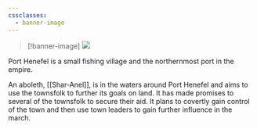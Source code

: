 ```yaml
---
cssclasses:
  - banner-image
---
```

> [!banner-image] <img src="https://www.artofmtg.com/wp-content/uploads/2021/11/Island-Innistrad-Crimson-Vow-MtG-Art.jpg">

Port Henefel is a small fishing village and the northernmost port in the empire.

An aboleth, [[Shar-Anel]], is in the waters around Port Henefel and aims to use the townsfolk to further its goals on land. It has made promises to several of the townsfolk to secure their aid. It plans to covertly gain control of the town and then use town leaders to gain further influence in the march.